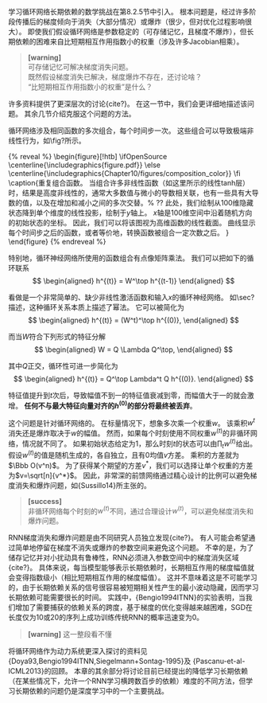 学习循环网络长期依赖的数学挑战在第8.2.5节中引入。
根本问题是，经过许多阶段传播后的梯度倾向于消失（大部分情况）或爆炸（很少，但对优化过程影响很大）。
即使我们假设循环网络是参数稳定的（可存储记忆，且梯度不爆炸），但长期依赖的困难来自比短期相互作用指数小的权重（涉及许多Jacobian相乘）。  
> **[warning]**  
> 可存储记忆可解决梯度消失问题。  
> 既然假设梯度消失已解决，梯度爆炸不存在，还讨论啥？  
> “比短期相互作用指数小的权重”是什么？

许多资料提供了更深层次的讨论{cite?}。
在这一节中，我们会更详细地描述该问题。
其余几节介绍克服这个问题的方法。

循环网络涉及相同函数的多次组合，每个时间步一次。
这些组合可以导致极端非线性行为，如\fig?所示。  

{% reveal %}
\begin{figure}[!htb]
\ifOpenSource
\centerline{\includegraphics{figure.pdf}}
\else
\centerline{\includegraphics{Chapter10/figures/composition_color}}
\fi
\caption{重复组合函数。
当组合许多非线性函数（如这里所示的线性tanh层）时，结果是高度非线性的，通常大多数值与微小的导数相关联，也有一些具有大导数的值，以及在增加和减小之间的多次交替。% ??
此处，我们绘制从100维隐藏状态降到单个维度的线性投影，绘制于$y$轴上。
$x$轴是100维空间中沿着随机方向的初始状态的坐标。
因此，我们可以将该图视为高维函数的线性截面。
曲线显示每个时间步之后的函数，或者等价地，转换函数被组合一定次数之后。
}
\end{figure}
{% endreveal %}

特别地，循环神经网络所使用的函数组合有点像矩阵乘法。
我们可以把如下的循环联系  
$$
\begin{aligned}
 h^{(t)} = W^\top h^{(t-1)}
\end{aligned}
$$

看做是一个非常简单的、缺少非线性激活函数和输入$x$的循环神经网络。
如\sec?描述，这种循环关系本质上描述了幂法。
它可以被简化为  
$$
\begin{aligned}
 h^{(t)} = (W^t)^\top h^{(0)},
\end{aligned}
$$

而当$W$符合下列形式的特征分解  
$$
\begin{aligned}
 W = Q \Lambda Q^\top,
\end{aligned}
$$

其中$Q$正交，循环性可进一步简化为  
$$
\begin{aligned}
 h^{(t)} = Q^\top Lambda^t Q h^{(0)}.
\end{aligned}
$$

特征值提升到$t$次后，导致幅值不到一的特征值衰减到零，而幅值大于一的就会激增。
**任何不与最大特征向量对齐的$h^{(0)}$的部分将最终被丢弃**。


这个问题是针对循环网络的。
在标量情况下，想象多次乘一个权重$w$。
该乘积$w^t$消失还是爆炸取决于$w$的幅值。
然而，如果每个时刻使用不同权重$w^{(t)}$的非循环网络，情况就不同了。
如果初始状态给定为$1$，那么时刻$t$的状态可以由$\prod_t w^{(t)}$给出。
假设$w^{(t)}$的值是随机生成的，各自独立，且有$0$均值$v$方差。
乘积的方差就为$\Bbb O(v^n)$。
为了获得某个期望的方差$v^*$，我们可以选择让单个权重的方差为$v=\sqrt[n]{v^*}$。
因此，非常深的前馈网络通过精心设计的比例可以避免梯度消失和爆炸问题，如{Sussillo14}所主张的。
> **[success]**  
> 非循环网络每个时刻的$w^{(t)}$不同，通过合理设计$w^{(t)}$，可以避免梯度消失和爆炸问题。  

RNN梯度消失和爆炸问题是由不同研究人员独立发现{cite?}。
有人可能会希望通过简单地停留在梯度不消失或爆炸的参数空间来避免这个问题。
不幸的是，为了储存记忆并对小扰动具有鲁棒性，RNN必须进入参数空间中的梯度消失区域{cite?}。
具体来说，每当模型能够表示长期依赖时，长期相互作用的梯度幅值就会变得指数级小（相比短期相互作用的梯度幅值）。
这并不意味着这是不可能学习的，由于长期依赖关系的信号很容易被短期相关性产生的最小波动隐藏，因而学习长期依赖可能需要很长的时间。
实践中，{Bengio1994ITNN}的实验表明，当我们增加了需要捕获的依赖关系的跨度，基于梯度的优化变得越来越困难，SGD在长度仅为10或20的序列上成功训练传统RNN的概率迅速变为0。  
> **[warning]** 这一整段看不懂

将循环网络作为动力系统更深入探讨的资料见{Doya93,Bengio1994ITNN,Siegelmann+Sontag-1995}及
{Pascanu-et-al-ICML2013}的回顾。
本章的其余部分将讨论目前已经提出的降低学习长期依赖（在某些情况下，允许一个RNN学习横跨数百步的依赖）难度的不同方法，但学习长期依赖的问题仍是深度学习中的一个主要挑战。
